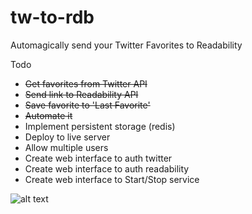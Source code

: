tw-to-rdb
=========

Automagically send your Twitter Favorites to Readability


Todo
* ~~Get favorites from Twitter API~~
* ~~Send link to Readability API~~
* ~~Save favorite to 'Last Favorite'~~
* ~~Automate it~~
* Implement persistent storage (redis)
* Deploy to live server
* Allow multiple users
* Create web interface to auth twitter
* Create web interface to auth readability
* Create web interface to Start/Stop service


![alt text](http://i.imgur.com/hNo4G.png "Basic design")
